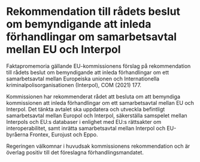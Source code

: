 # Rekommendation till rådets beslut om bemyndigande att inleda förhandlingar om samarbetsavtal mellan EU och Interpol

Faktapromemoria gällande EU\-kommissionens förslag på rekommendation till rådets beslut om bemyndigande att inleda förhandlingar om ett samarbetsavtal mellan Europeiska unionen och Internationella kriminalpolisorganisationen (Interpol), COM (2021\) 177\.

Kommissionen har rekommenderat rådet att besluta om att bemyndiga kommissionen att inleda förhandlingar om ett samarbetsavtal mellan EU och Interpol. Det tänkta avtalet ska uppdatera och utveckla befintligt samarbetsavtal mellan Europol och Interpol, säkerställa samspelet mellan Interpols och EU:s databaser i enlighet med EU:s rättsakter om interoperabilitet, samt inrätta samarbetsavtal mellan Interpol och EU\-byråerna Frontex, Eurojust och Eppo.

Regeringen välkomnar i huvudsak kommissionens rekommendation och är överlag positiv till det föreslagna förhandlingsmandatet.
